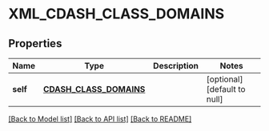 # XML_CDASH_CLASS_DOMAINS

## Properties
Name | Type | Description | Notes
------------ | ------------- | ------------- | -------------
**self** | [**CDASH_CLASS_DOMAINS**](CdashClassDomains.md) |  | [optional] [default to null]

[[Back to Model list]](../README.md#documentation-for-models) [[Back to API list]](../README.md#documentation-for-api-endpoints) [[Back to README]](../README.md)


